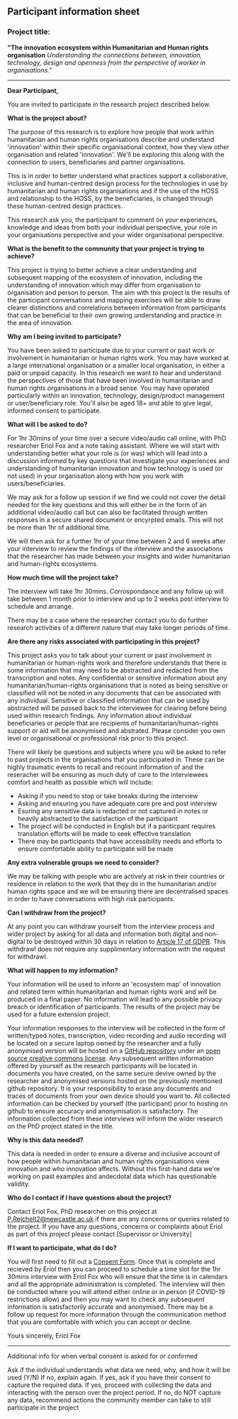 ## Participant information sheet


### Project title: 
**"The innovation ecosystem within Humanitarian and Human rights organisation**
_Understanding the connections between, innovation, technology, design and openness from the perspective of worker in organisations.”_ 

---

**Dear Participant,**

You are invited to participate in the research project described below.

**What is the project about?**

The purpose of this research is to explore how people that work within humanitarian and human rights organisations describe and understand 'innovation' within their specific organisational context, how they view other organisation and related 'innovation'. We'll be exploring this along with the connection to users, beneficiaries and partner organisations.

This is in order to better understand what practices support a collaborative, inclusive and human-centred design process for the technologies in use by humanitarian and human rights organisations and if the use of the HOSS and relationship to the HOSS, by the beneficiaries, is changed through these human-centred design practices.

This research ask you, the participant to comment on your experiences, knowledge and ideas from both your individual perspective, your role in your organisations perspective and your wider organisational perspective.


**What is the benefit to the community that your project is trying to achieve?**

This project is trying to better achieve a clear understanding and subsequent mapping of the ecosystem of innovation, including the understanding of innovation which may differ from organisation to organisation and person to person. The aim with this project is the results of the participant conversations and mapping exercises will be able to draw clearer distinctions and correlations between information from participants that can be beneficial to their own growing understanding and practice in the area of innovation.

**Why am I being invited to participate?**

You have been asked to participate due to your current or past work or involvement in humanitarian or human rights work. You may have worked at a large international organisation or a smaller local organisation, in either a paid or unpaid capacity. In this research we want to hear and understand the perspectives of those that have been involved in humanitarian and human rights organisations in a broad sense. You may have operated particularly within an innovation, technology, design/product management or user/beneficiary role. You'll also be aged 18+ and able to give legal, informed consent to participate.


**What will I be asked to do?**

For 1hr 30mins of your time over a secure video/audio call online, with PhD researcher Eriol Fox and a note taking assistant. Where we will start with understanding better what your role is (or was) which will lead into a discussion informed by key questions that investigate your experiences and understanding of humanitarian innovation and how technology is used (or not used) in your organisation along with how you work with users/beneficiaries.

We may ask for a follow up session if we find we could not cover the detail needed for the key questions and this will either be in the form of an additional video/audio call but can also be facilitated through written responses in a secure shared document or encyrpted emails. This will not be more than 1hr of additional time.

We will then ask for a further 1hr of your time between 2 and 6 weeks after your interview to review the findings of the interview and the associations that the researcher has made between your insights and wider humanitarian and human-rights ecosystems.


**How much time will the project take?**

The interview will take 1hr 30mins. Corrospondance and any follow up will take between 1 month prior to interview and up to 2 weeks post interview to schedule and arrange.

There may be a case where the researcher contact you to do further research activities of a different nature that may take longer periods of time.


**Are there any risks associated with participating in this project?**

This project asks you to talk about your current or past involvement in humanitarian or human-rights work and therefore understands that there is some information that may need to be abstracted and redacted from the transcription and notes. Any confidential or sensitive information about any humanitarian/human-rights organisations that is noted as being sensitive or classified will not be noted in any documents that can be associated with any individual. Sensitive or classified information that can be used by abstracted will be passed back to the interviewee for clearing before being used within research findings. Any information about individual beneficiaries or people that are recipients of humanitarian/human-rights support or aid will be anonymised and abstrated. 
Please consider you own level or organisational or professional risk prior to this project.

There will likely be questions and subjects where you will be asked to refer to past projects in the organisations that you participated in. These can be highly traumatic events to recall and recount information of and the reseracher will be ensuring as much duty of care to the interviewees comfort and health as possible which will include:
* Asking if you need to stop or take breaks during the interview
* Asking and ensuring you have adequate care pre and post interview
* Esuring any sensitive data is redacted or not captured in notes or heavily abstracted to the satisfaction of the participant
* The project will be conducted in English but if a pariticpant requires translation efforts will be made to seek effective translation
* There may be participants that have accessibility needs and efforts to ensure comfortable ability to participate will be made

**Any extra vulnerable groups we need to consider?**

We may be talking with people who are actively at risk in their countries or residence in relation to the work that they do in the humanitarian and/or human rights space and we will be ensuring there are decentralised spaces in order to have conversations with high risk participants.

**Can I withdraw from the project?**

At any point you can withdraw yourself from the interview process and wider project by asking for all data and information both digital and non-digital to be destroyed within 30 days in relation to [Article 17 of GDPR](https://gdpr.eu/right-to-be-forgotten/?cn-reloaded=1). This withdrawl does not require any supplimentary information with the request for withdrawl.


**What will happen to my information?**

Your information will be used to inform an 'ecosystem map' of innovation and related term within humanitarian and human rights work and will be produced in a final paper. No information will lead to any possible privacy breach or identification of participants. The results of the project may be used for a future extension project. 

Your information responses to the interview will be collected in the form of written/typed notes, transcription, video recording and audio recording will be located on a secure laptop owned by the researcher and a fully anonymised version will be hosted on a [GitHub repository](https://github.com/Erioldoesdesign/Design_HOSS_PhD) under an [open source creative commons license](https://github.com/Erioldoesdesign/Design_HOSS_PhD/blob/main/LICENSE.md). Any subsequent written information offered by yourself as the research participants will be located in documents you have created, on the same secure devive owned by the researcher and anonymised versions hosted on the previously mentioned github repository. It is your responsibility to erase any documents and traces of documents from your own device should you want to.
All collected information can be checked by yourself (the participant) prior to hosting on github to ensure accuracy and anonymisation is satisfactory.
The information collected from these interviews will inform the wider research on the PhD project stated in the title.

**Why is this data needed?**

This data is needed in order to ensure a diverse and inclusive account of how people within humanitarian and human rights organisations view innovation and who innovation affects. Without this first-hand data we're working on past examples and andecdotal data which has questionable validity.

**Who do I contact if I have questions about the project?**

Contact Eriol Fox, PhD researcher on this project at P.Reichelt2@newcastle.ac.uk if there are any concerns or queries related to the project. If you have any questions, concerns or complaints about Eriol as part of this project please contact [Supervisor or University]

**If I want to participate, what do I do?**

You will first need to fill out a [Consent Form](https://github.com/Erioldoesdesign/Design_HOSS_PhD/blob/main/ecosystem%20mapping%20Interviews/consent-form.md). Once that is complete and recieved by Eriol then you can proceed to schedule a time slot for the 1hr 30mins interview with Eriol Fox who will ensure that the time is in calendars and all the appropriate administration is completed. The interview will then be conducted where you will attend either online or in person (if COVID-19 restrictions allow) and then you may want to check any subsequent information is satisfactorily accurate and anonymised. There may be a follow up request for more information through the communication method that you are comfortable with which you can accept or decline.


Yours sincerely,
Eriol Fox


---

Additional info for when verbal consent is asked for or confirmed

Ask if the individual understands what data we need, why, and how it will be used (Y/N)
If no, explain again.
If yes, ask if you have their consent to capture the required data.
If yes, proceed with collecting the data and interacting with the person over the project period.
If no, do NOT capture any data, recommend actions the community member can take to still participate in the project
